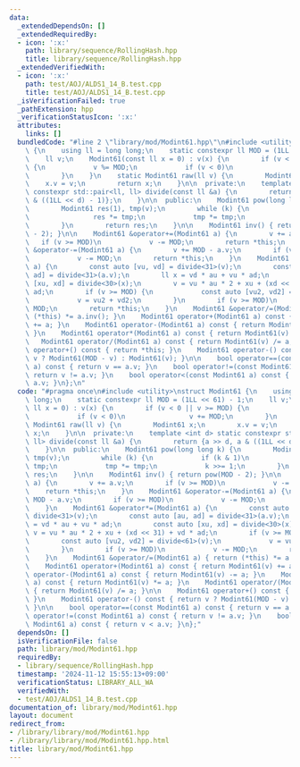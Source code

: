 ```yaml
---
data:
  _extendedDependsOn: []
  _extendedRequiredBy:
  - icon: ':x:'
    path: library/sequence/RollingHash.hpp
    title: library/sequence/RollingHash.hpp
  _extendedVerifiedWith:
  - icon: ':x:'
    path: test/AOJ/ALDS1_14_B.test.cpp
    title: test/AOJ/ALDS1_14_B.test.cpp
  _isVerificationFailed: true
  _pathExtension: hpp
  _verificationStatusIcon: ':x:'
  attributes:
    links: []
  bundledCode: "#line 2 \"library/mod/Modint61.hpp\"\n#include <utility>\nstruct Modint61\
    \ {\n    using ll = long long;\n    static constexpr ll MOD = (1LL << 61) - 1;\n\
    \    ll v;\n    Modint61(const ll x = 0) : v(x) {\n        if (v < 0 || v >= MOD)\
    \ {\n            v %= MOD;\n            if (v < 0)\n                v += MOD;\n\
    \        }\n    }\n    static Modint61 raw(ll v) {\n        Modint61 x;\n    \
    \    x.v = v;\n        return x;\n    }\n\n  private:\n    template <int d> static\
    \ constexpr std::pair<ll, ll> divide(const ll &a) {\n        return {a >> d, a\
    \ & ((1LL << d) - 1)};\n    }\n\n  public:\n    Modint61 pow(long long k) {\n\
    \        Modint61 res(1), tmp(v);\n        while (k) {\n            if (k & 1)\n\
    \                res *= tmp;\n            tmp *= tmp;\n            k >>= 1;\n\
    \        }\n        return res;\n    }\n\n    Modint61 inv() { return pow(MOD\
    \ - 2); }\n\n    Modint61 &operator+=(Modint61 a) {\n        v += a.v;\n     \
    \   if (v >= MOD)\n            v -= MOD;\n        return *this;\n    }\n    Modint61\
    \ &operator-=(Modint61 a) {\n        v += MOD - a.v;\n        if (v >= MOD)\n\
    \            v -= MOD;\n        return *this;\n    }\n    Modint61 &operator*=(Modint61\
    \ a) {\n        const auto [vu, vd] = divide<31>(v);\n        const auto [au,\
    \ ad] = divide<31>(a.v);\n        ll x = vd * au + vu * ad;\n        const auto\
    \ [xu, xd] = divide<30>(x);\n        v = vu * au * 2 + xu + (xd << 31) + vd *\
    \ ad;\n        if (v >= MOD) {\n            const auto [vu2, vd2] = divide<61>(v);\n\
    \            v = vu2 + vd2;\n        }\n        if (v >= MOD)\n            v -=\
    \ MOD;\n        return *this;\n    }\n    Modint61 &operator/=(Modint61 a) { return\
    \ (*this) *= a.inv(); }\n    Modint61 operator+(Modint61 a) const { return Modint61(v)\
    \ += a; }\n    Modint61 operator-(Modint61 a) const { return Modint61(v) -= a;\
    \ }\n    Modint61 operator*(Modint61 a) const { return Modint61(v) *= a; }\n \
    \   Modint61 operator/(Modint61 a) const { return Modint61(v) /= a; }\n\n    Modint61\
    \ operator+() const { return *this; }\n    Modint61 operator-() const { return\
    \ v ? Modint61(MOD - v) : Modint61(v); }\n\n    bool operator==(const Modint61\
    \ a) const { return v == a.v; }\n    bool operator!=(const Modint61 a) const {\
    \ return v != a.v; }\n    bool operator<(const Modint61 a) const { return v <\
    \ a.v; }\n};\n"
  code: "#pragma once\n#include <utility>\nstruct Modint61 {\n    using ll = long\
    \ long;\n    static constexpr ll MOD = (1LL << 61) - 1;\n    ll v;\n    Modint61(const\
    \ ll x = 0) : v(x) {\n        if (v < 0 || v >= MOD) {\n            v %= MOD;\n\
    \            if (v < 0)\n                v += MOD;\n        }\n    }\n    static\
    \ Modint61 raw(ll v) {\n        Modint61 x;\n        x.v = v;\n        return\
    \ x;\n    }\n\n  private:\n    template <int d> static constexpr std::pair<ll,\
    \ ll> divide(const ll &a) {\n        return {a >> d, a & ((1LL << d) - 1)};\n\
    \    }\n\n  public:\n    Modint61 pow(long long k) {\n        Modint61 res(1),\
    \ tmp(v);\n        while (k) {\n            if (k & 1)\n                res *=\
    \ tmp;\n            tmp *= tmp;\n            k >>= 1;\n        }\n        return\
    \ res;\n    }\n\n    Modint61 inv() { return pow(MOD - 2); }\n\n    Modint61 &operator+=(Modint61\
    \ a) {\n        v += a.v;\n        if (v >= MOD)\n            v -= MOD;\n    \
    \    return *this;\n    }\n    Modint61 &operator-=(Modint61 a) {\n        v +=\
    \ MOD - a.v;\n        if (v >= MOD)\n            v -= MOD;\n        return *this;\n\
    \    }\n    Modint61 &operator*=(Modint61 a) {\n        const auto [vu, vd] =\
    \ divide<31>(v);\n        const auto [au, ad] = divide<31>(a.v);\n        ll x\
    \ = vd * au + vu * ad;\n        const auto [xu, xd] = divide<30>(x);\n       \
    \ v = vu * au * 2 + xu + (xd << 31) + vd * ad;\n        if (v >= MOD) {\n    \
    \        const auto [vu2, vd2] = divide<61>(v);\n            v = vu2 + vd2;\n\
    \        }\n        if (v >= MOD)\n            v -= MOD;\n        return *this;\n\
    \    }\n    Modint61 &operator/=(Modint61 a) { return (*this) *= a.inv(); }\n\
    \    Modint61 operator+(Modint61 a) const { return Modint61(v) += a; }\n    Modint61\
    \ operator-(Modint61 a) const { return Modint61(v) -= a; }\n    Modint61 operator*(Modint61\
    \ a) const { return Modint61(v) *= a; }\n    Modint61 operator/(Modint61 a) const\
    \ { return Modint61(v) /= a; }\n\n    Modint61 operator+() const { return *this;\
    \ }\n    Modint61 operator-() const { return v ? Modint61(MOD - v) : Modint61(v);\
    \ }\n\n    bool operator==(const Modint61 a) const { return v == a.v; }\n    bool\
    \ operator!=(const Modint61 a) const { return v != a.v; }\n    bool operator<(const\
    \ Modint61 a) const { return v < a.v; }\n};"
  dependsOn: []
  isVerificationFile: false
  path: library/mod/Modint61.hpp
  requiredBy:
  - library/sequence/RollingHash.hpp
  timestamp: '2024-11-12 15:55:13+09:00'
  verificationStatus: LIBRARY_ALL_WA
  verifiedWith:
  - test/AOJ/ALDS1_14_B.test.cpp
documentation_of: library/mod/Modint61.hpp
layout: document
redirect_from:
- /library/library/mod/Modint61.hpp
- /library/library/mod/Modint61.hpp.html
title: library/mod/Modint61.hpp
---
```


